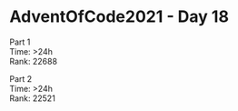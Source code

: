 # AdventOfCode2021 - Day 18  
  
Part 1  
Time: >24h         
Rank: 22688                      

Part 2  
Time: >24h            
Rank: 22521            
  